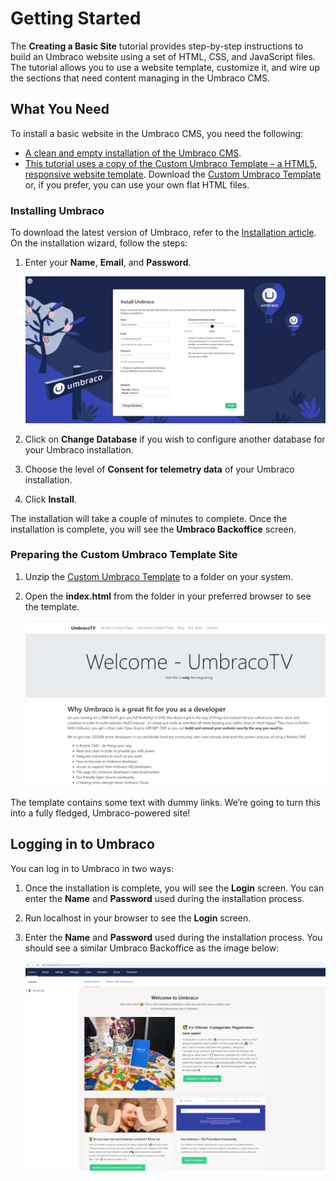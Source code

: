 # Getting Started

The **Creating a Basic Site** tutorial provides step-by-step instructions to build an Umbraco website using a set of HTML, CSS, and JavaScript files. The tutorial allows you to use a website template, customize it, and wire up the sections that need content managing in the Umbraco CMS.

## **What You Need**

To install a basic website in the Umbraco CMS, you need the following:

* [A clean and empty installation of the Umbraco CMS](getting-started.md#installing-umbraco).
* [This tutorial uses a copy of the Custom Umbraco Template – a HTML5, responsive website template](getting-started.md#preparing-the-custom-umbraco-template-site). Download the [Custom Umbraco Template](https://umbra.co/Umbracotemplate) or, if you prefer, you can use your own flat HTML files.

### Installing Umbraco

To download the latest version of Umbraco, refer to the [Installation article](../../fundamentals/setup/install/). On the installation wizard, follow the steps:

1.  Enter your **Name**, **Email**, and **Password**.

    ![Installing Umbraco](images/figure-7-installing-umbraco-v11.png)
2. Click on **Change Database** if you wish to configure another database for your Umbraco installation.
3. Choose the level of **Consent for telemetry data** of your Umbraco installation.
4. Click **Install**.

The installation will take a couple of minutes to complete. Once the installation is complete, you will see the **Umbraco Backoffice** screen.

### Preparing the Custom Umbraco Template Site

1. Unzip the [Custom Umbraco Template](https://umbra.co/Umbracotemplate) to a folder on your system.
2.  Open the **index.html** from the folder in your preferred browser to see the template.

    ![Default template homepage](images/figure-5-retrospect-template-v8.png)

The template contains some text with dummy links. We’re going to turn this into a fully fledged, Umbraco-powered site!

## Logging in to Umbraco

You can log in to Umbraco in two ways:

1. Once the installation is complete, you will see the **Login** screen. You can enter the **Name** and **Password** used during the installation process.
2. Run localhost in your browser to see the **Login** screen.
3.  Enter the **Name** and **Password** used during the installation process. You should see a similar Umbraco Backoffice as the image below:

    ![Umbraco Backoffice](images/figure-6-umbraco-empty-v8.png)

